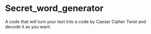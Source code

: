 # Secret_word_generator
A code that will turn your text into a code by Caesar Cipher Twist and decode it as you want.
